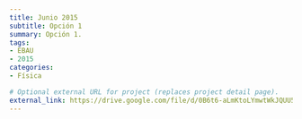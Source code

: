 ```yaml
---
title: Junio 2015
subtitle: Opción 1
summary: Opción 1.
tags:
- EBAU
- 2015
categories:
- Física

# Optional external URL for project (replaces project detail page).
external_link: https://drive.google.com/file/d/0B6t6-aLmKtoLYmwtWkJQUU5JQ0E/view
---
```

